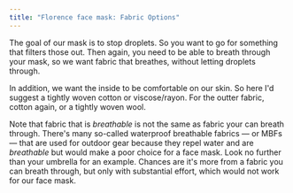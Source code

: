 ```yaml
---
title: "Florence face mask: Fabric Options"
---
```


The goal of our mask is to stop droplets. So you want to go for something that filters those out.
Then again, you need to be able to breath through your mask, so we want fabric that breathes, without letting droplets through.

In addition, we want the inside to be comfortable on our skin. So here I'd suggest a tightly woven cotton or viscose/rayon.
For the outter fabric, cotton again, or a tightly woven wool.

<Note>

Note that fabric that is _breathable_ is not the same as fabric your can breath through.
There's many so-called waterproof breathable fabrics — or MBFs — that are used for outdoor gear because they
repel water and are _breathable_ but would make a poor choice for a face mask.
Look no further than your umbrella for an example. Chances are it's more from a fabric you can breath through,
but only with substantial effort, which would not work for our face mask.

</Note>

